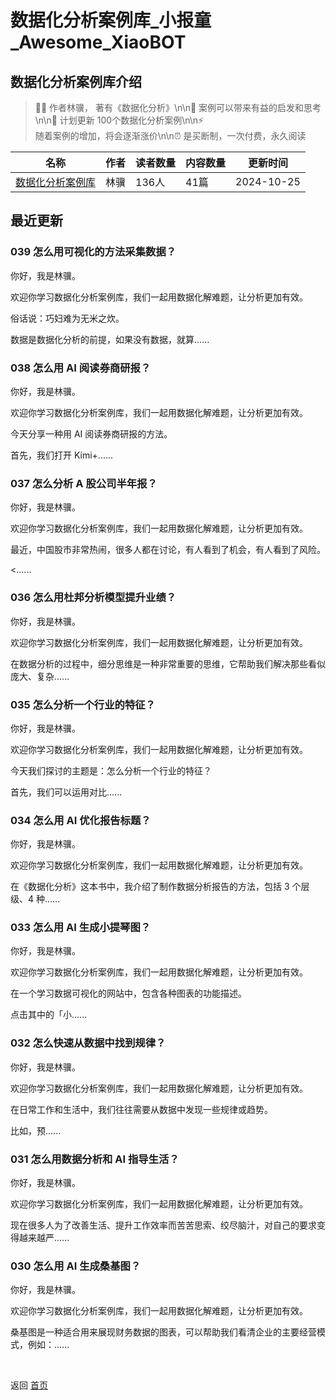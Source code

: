 # 数据化分析案例库_小报童_Awesome_XiaoBOT

## 数据化分析案例库介绍
> 👨🏻 作者林骥， 著有《数据化分析》\n\n🌲 案例可以带来有益的启发和思考\n\n🎁 计划更新 100个数据化分析案例\n\n⚡  
随着案例的增加，将会逐渐涨价\n\n⏰ 是买断制，一次付费，永久阅读  
  


|名称|作者|读者数量|内容数量|更新时间|
|---|---|---|---|---|
|[数据化分析案例库](https://xiaobot.net/p/sjhfxalk?refer=9c3f1c95-a052-465a-9902-f6d75080262a)|林骥|136人|41篇|2024-10-25|

## 最近更新
### 039 怎么用可视化的方法采集数据？

你好，我是林骥。

欢迎你学习数据化分析案例库，我们一起用数据化解难题，让分析更加有效。

俗话说：巧妇难为无米之炊。

数据是数据化分析的前提，如果没有数据，就算......

### 038 怎么用 AI 阅读券商研报？

你好，我是林骥。

欢迎你学习数据化分析案例库，我们一起用数据化解难题，让分析更加有效。

今天分享一种用 AI 阅读券商研报的方法。

首先，我们打开 Kimi+......

### 037 怎么分析 A 股公司半年报？

你好，我是林骥。

欢迎你学习数据化分析案例库，我们一起用数据化解难题，让分析更加有效。

最近，中国股市非常热闹，很多人都在讨论，有人看到了机会，有人看到了风险。

<......

### 036 怎么用杜邦分析模型提升业绩？

你好，我是林骥。

欢迎你学习数据化分析案例库，我们一起用数据化解难题，让分析更加有效。

在数据分析的过程中，细分思维是一种非常重要的思维，它帮助我们解决那些看似庞大、复杂......

### 035 怎么分析一个行业的特征？

你好，我是林骥。

欢迎你学习数据化分析案例库，我们一起用数据化解难题，让分析更加有效。

今天我们探讨的主题是：怎么分析一个行业的特征？

首先，我们可以运用对比......

### 034 怎么用 AI 优化报告标题？

你好，我是林骥。

欢迎你学习数据化分析案例库，我们一起用数据化解难题，让分析更加有效。

在《数据化分析》这本书中，我介绍了制作数据分析报告的方法，包括 3 个层级、4 种......

### 033 怎么用 AI 生成小提琴图？

你好，我是林骥。

欢迎你学习数据化分析案例库，我们一起用数据化解难题，让分析更加有效。

在一个学习数据可视化的网站中，包含各种图表的功能描述。

点击其中的「小......

### 032 怎么快速从数据中找到规律？

你好，我是林骥。

欢迎你学习数据化分析案例库，我们一起用数据化解难题，让分析更加有效。

在日常工作和生活中，我们往往需要从数据中发现一些规律或趋势。

比如，预......

### 031 怎么用数据分析和 AI 指导生活？

你好，我是林骥。

欢迎你学习数据化分析案例库，我们一起用数据化解难题，让分析更加有效。

现在很多人为了改善生活、提升工作效率而苦苦思索、绞尽脑汁，对自己的要求变得越来越严......

### 030 怎么用 AI 生成桑基图？

你好，我是林骥。

欢迎你学习数据化分析案例库，我们一起用数据化解难题，让分析更加有效。

桑基图是一种适合用来展现财务数据的图表，可以帮助我们看清企业的主要经营模式，例如：......


<a href="https://github.com/Reno9527/awesome-xiaobot" style="color: white; text-decoration: none;">awesome-xiaobot</a>

返回 [首页](../README.md)
